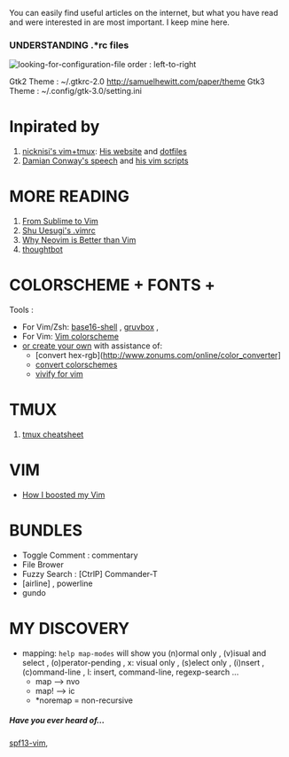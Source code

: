 You can easily find useful articles on the internet, but what you have read and were interested in are most important. I keep mine here.

### UNDERSTANDING .*rc files
![ looking-for-configuration-file order : left-to-right ](http://blog.flowblok.id.au/static/images/shell-startup-actual.png)

Gtk2 Theme 	:	~/.gtkrc-2.0	http://samuelhewitt.com/paper/theme
Gtk3 Theme	:	~/.config/gtk-3.0/setting.ini


Inpirated by
============
1. [nicknisi's vim+tmux](https://www.youtube.com/watch?v=5r6yzFEXajQ): [His website](http://nicknisi.com) and [dotfiles](https://github.com/nicknisi/dotfiles)
2. [Damian Conway's speech](https://www.youtube.com/results?search_query=Damian+Conway) and [his vim scripts](https://github.com/thoughtstream/Damian-Conway-s-Vim-Setup)

MORE READING
============
1. [From Sublime to Vim](http://blog.kewah.com/2014/from-sublime-text-to-vim/)
2. [Shu Uesugi's .vimrc](http://chibicode.com/vimrc/)
3. [Why Neovim is Better than Vim](http://geoff.greer.fm/2015/01/15/why-neovim-is-better-than-vim/)
4. [thoughtbot](https://robots.thoughtbot.com/tags/vim)


COLORSCHEME + FONTS + 
=========================
Tools : 
+ For Vim/Zsh: [base16-shell](https://github.com/morhetz/gruvbox) , [gruvbox](https://github.com/morhetz/gruvbox) , 
+ For Vim: [Vim colorscheme](https://github.com/flazz/vim-colorschemes/tree/master/colors)
+ [or create your own](http://ciembor.github.io/4bit) with assistance of:
	+ [convert hex-rgb](http://www.zonums.com/online/color_converter]
	+ [convert colorschemes](http://stayradiated.github.io/termcolors-web)
	+ [vivify for vim](http://bytefluent.com/vivify/)

TMUX
====
1. [tmux cheatsheet](http://hyperpolyglot.org/multiplexers)

VIM
===
+ [How I boosted my Vim](http://nvie.com/posts/how-i-boosted-my-vim/)




BUNDLES
=======
+ Toggle Comment : commentary
+ File Brower
+ Fuzzy Search 	: [CtrlP] Commander-T
+ [airline] , powerline
+ gundo

MY DISCOVERY
============
+ mapping: `help map-modes` will show you (n)ormal only , (v)isual and select , (o)perator-pending , x: visual only , (s)elect only , (i)nsert , (c)ommand-line , l: insert, command-line, regexp-search ...
	- map  --> nvo
	- map! --> ic
	- *noremap = non-recursive

##### Have you ever heard of...
[spf13-vim](https://github.com/spf13/spf13-vim), 